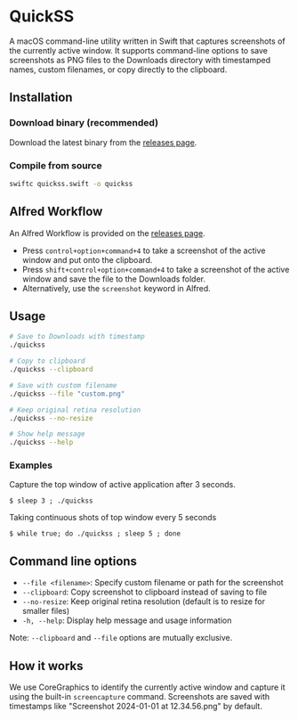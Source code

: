# QuickSS

A macOS command-line utility written in Swift that captures screenshots of the
currently active window. It supports command-line options to save screenshots as
PNG files to the Downloads directory with timestamped names, custom filenames,
or copy directly to the clipboard.

## Installation

### Download binary (recommended)

Download the latest binary from the [releases page](https://github.com/akrabat/quickss/releases).

### Compile from source

```bash
swiftc quickss.swift -o quickss
```

## Alfred Workflow

An Alfred Workflow is provided on the [releases page](https://github.com/akrabat/quickss/releases).

- Press `control+option+command+4` to take a screenshot of the active window and put onto the clipboard.
- Press `shift+control+option+command+4` to take a screenshot of the active window and save the file to the Downloads folder.
- Alternatively, use the `screenshot` keyword in Alfred.

## Usage

```bash
# Save to Downloads with timestamp
./quickss

# Copy to clipboard
./quickss --clipboard

# Save with custom filename
./quickss --file "custom.png"

# Keep original retina resolution
./quickss --no-resize

# Show help message
./quickss --help
```

### Examples

Capture the top window of active application after 3 seconds.

    $ sleep 3 ; ./quickss

Taking continuous shots of top window every 5 seconds

    $ while true; do ./quickss ; sleep 5 ; done


## Command line options

- `--file <filename>`: Specify custom filename or path for the screenshot
- `--clipboard`: Copy screenshot to clipboard instead of saving to file
- `--no-resize`: Keep original retina resolution (default is to resize for smaller files)
- `-h, --help`: Display help message and usage information

Note: `--clipboard` and `--file` options are mutually exclusive.


## How it works

We use CoreGraphics to identify the currently active window and capture it using
the built-in `screencapture` command. Screenshots are saved with timestamps like
"Screenshot 2024-01-01 at 12.34.56.png" by default.
